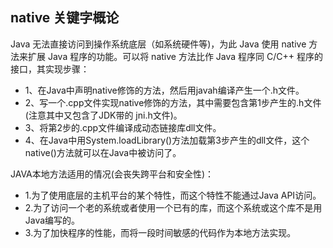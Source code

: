 ## native 关键字概论 ##
                              
Java 无法直接访问到操作系统底层（如系统硬件等)，为此 Java 使用 native 方法来扩展 Java 程序的功能。可以将 native 方法比作 Java 程序同 C/C++ 程序的接口，其实现步骤：

* 1、在Java中声明native修饰的方法，然后用javah编译产生一个.h文件。
* 2、写一个.cpp文件实现native修饰的方法，其中需要包含第1步产生的.h文件(注意其中又包含了JDK带的 jni.h文件)。
* 3、将第2步的.cpp文件编译成动态链接库dll文件。
* 4、在Java中用System.loadLibrary()方法加载第3步产生的dll文件，这个native()方法就可以在Java中被访问了。

JAVA本地方法适用的情况(会丧失跨平台和安全性)：

* 1.为了使用底层的主机平台的某个特性，而这个特性不能通过Java API访问。
* 2.为了访问一个老的系统或者使用一个已有的库，而这个系统或这个库不是用Java编写的。
* 3.为了加快程序的性能，而将一段时间敏感的代码作为本地方法实现。

